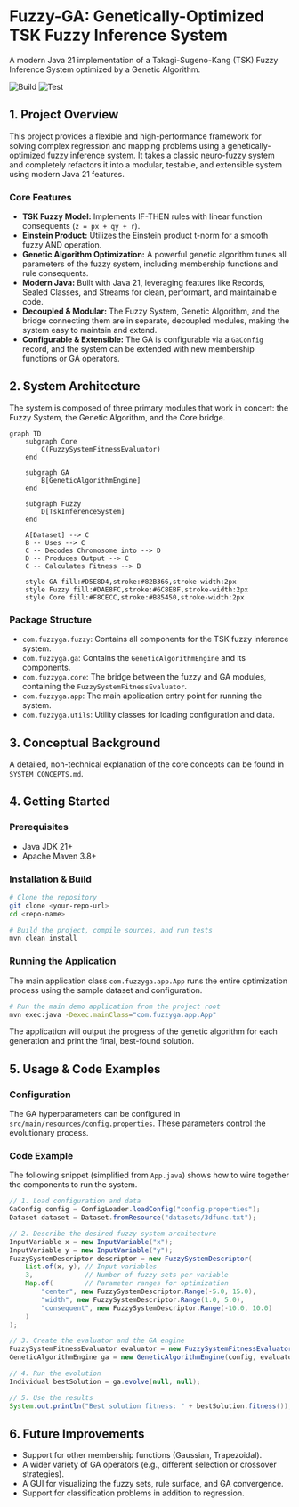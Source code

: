 # Fuzzy-GA: Genetically-Optimized TSK Fuzzy Inference System

A modern Java 21 implementation of a Takagi-Sugeno-Kang (TSK) Fuzzy Inference System optimized by a Genetic Algorithm.

![Build](https://github.com/KarloKnezevic/NeuroFuzzySystem/actions/workflows/build.yml/badge.svg)
![Test](https://github.com/KarloKnezevic/NeuroFuzzySystem/actions/workflows/test.yml/badge.svg)


## 1. Project Overview

This project provides a flexible and high-performance framework for solving complex regression and mapping problems using a genetically-optimized fuzzy inference system. It takes a classic neuro-fuzzy system and completely refactors it into a modular, testable, and extensible system using modern Java 21 features.

### Core Features

*   **TSK Fuzzy Model:** Implements IF-THEN rules with linear function consequents (`z = px + qy + r`).
*   **Einstein Product:** Utilizes the Einstein product t-norm for a smooth fuzzy AND operation.
*   **Genetic Algorithm Optimization:** A powerful genetic algorithm tunes all parameters of the fuzzy system, including membership functions and rule consequents.
*   **Modern Java:** Built with Java 21, leveraging features like Records, Sealed Classes, and Streams for clean, performant, and maintainable code.
*   **Decoupled & Modular:** The Fuzzy System, Genetic Algorithm, and the bridge connecting them are in separate, decoupled modules, making the system easy to maintain and extend.
*   **Configurable & Extensible:** The GA is configurable via a `GaConfig` record, and the system can be extended with new membership functions or GA operators.

## 2. System Architecture

The system is composed of three primary modules that work in concert: the Fuzzy System, the Genetic Algorithm, and the Core bridge.

```mermaid
graph TD
    subgraph Core
        C(FuzzySystemFitnessEvaluator)
    end

    subgraph GA
        B[GeneticAlgorithmEngine]
    end

    subgraph Fuzzy
        D[TskInferenceSystem]
    end

    A[Dataset] --> C
    B -- Uses --> C
    C -- Decodes Chromosome into --> D
    D -- Produces Output --> C
    C -- Calculates Fitness --> B

    style GA fill:#D5E8D4,stroke:#82B366,stroke-width:2px
    style Fuzzy fill:#DAE8FC,stroke:#6C8EBF,stroke-width:2px
    style Core fill:#F8CECC,stroke:#B85450,stroke-width:2px
```

### Package Structure

*   `com.fuzzyga.fuzzy`: Contains all components for the TSK fuzzy inference system.
*   `com.fuzzyga.ga`: Contains the `GeneticAlgorithmEngine` and its components.
*   `com.fuzzyga.core`: The bridge between the fuzzy and GA modules, containing the `FuzzySystemFitnessEvaluator`.
*   `com.fuzzyga.app`: The main application entry point for running the system.
*   `com.fuzzyga.utils`: Utility classes for loading configuration and data.

## 3. Conceptual Background

A detailed, non-technical explanation of the core concepts can be found in `SYSTEM_CONCEPTS.md`.

## 4. Getting Started

### Prerequisites

*   Java JDK 21+
*   Apache Maven 3.8+

### Installation & Build

```bash
# Clone the repository
git clone <your-repo-url>
cd <repo-name>

# Build the project, compile sources, and run tests
mvn clean install
```

### Running the Application

The main application class `com.fuzzyga.app.App` runs the entire optimization process using the sample dataset and configuration.

```bash
# Run the main demo application from the project root
mvn exec:java -Dexec.mainClass="com.fuzzyga.app.App"
```

The application will output the progress of the genetic algorithm for each generation and print the final, best-found solution.

## 5. Usage & Code Examples

### Configuration

The GA hyperparameters can be configured in `src/main/resources/config.properties`. These parameters control the evolutionary process.

### Code Example

The following snippet (simplified from `App.java`) shows how to wire together the components to run the system.

```java
// 1. Load configuration and data
GaConfig config = ConfigLoader.loadConfig("config.properties");
Dataset dataset = Dataset.fromResource("datasets/3dfunc.txt");

// 2. Describe the desired fuzzy system architecture
InputVariable x = new InputVariable("x");
InputVariable y = new InputVariable("y");
FuzzySystemDescriptor descriptor = new FuzzySystemDescriptor(
    List.of(x, y), // Input variables
    3,             // Number of fuzzy sets per variable
    Map.of(        // Parameter ranges for optimization
        "center", new FuzzySystemDescriptor.Range(-5.0, 15.0),
        "width", new FuzzySystemDescriptor.Range(1.0, 5.0),
        "consequent", new FuzzySystemDescriptor.Range(-10.0, 10.0)
    )
);

// 3. Create the evaluator and the GA engine
FuzzySystemFitnessEvaluator evaluator = new FuzzySystemFitnessEvaluator(descriptor, dataset);
GeneticAlgorithmEngine ga = new GeneticAlgorithmEngine(config, evaluator);

// 4. Run the evolution
Individual bestSolution = ga.evolve(null, null);

// 5. Use the results
System.out.println("Best solution fitness: " + bestSolution.fitness());
```

## 6. Future Improvements

*   Support for other membership functions (Gaussian, Trapezoidal).
*   A wider variety of GA operators (e.g., different selection or crossover strategies).
*   A GUI for visualizing the fuzzy sets, rule surface, and GA convergence.
*   Support for classification problems in addition to regression.
